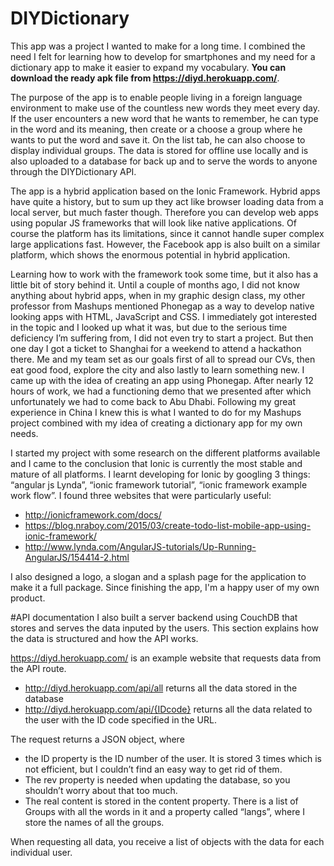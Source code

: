 # DIYDictionary
This app was a project I wanted to make for a long time. I combined the need I felt for learning how to develop for smartphones and my need for a dictionary app to make it easier to expand my vocabulary. **You can download the ready apk file from https://diyd.herokuapp.com/**.

The purpose of the app is to enable people living in a foreign language environment to make use of the countless new words they meet every day. If the user encounters a new word that he wants to remember, he can type in the word and its meaning, then create or a choose a group where he wants to put the word and save it. On the list tab, he can also choose to display individual groups. The data is stored for offline use locally and is also uploaded to a database for back up and to serve the words to anyone through the DIYDictionary API.

The app is a hybrid application based on the Ionic Framework. Hybrid apps have quite a history, but to sum up they act like browser loading data from a local server, but much faster though. Therefore you can develop web apps using popular JS frameworks that will look like native applications. Of course the platform has its limitations, since it cannot handle super complex large applications fast. However, the Facebook app is also built on a similar platform, which shows the enormous potential in hybrid application.

Learning how to work with the framework took some time, but it also has a little bit of story behind it. Until a couple of months ago, I did not know anything about hybrid apps, when in my graphic design class, my other professor from Mashups mentioned Phonegap as a way to develop native looking apps with HTML, JavaScript and CSS. I immediately got interested in the topic and I looked up what it was, but due to the serious time deficiency I’m suffering from, I did not even try to start a project. But then one day I got a ticket to Shanghai for a weekend to attend a hackathon there. Me and my team set as our goals first of all to spread our CVs, then eat good food, explore the city and also lastly to learn something new. I came up with the idea of creating an app using Phonegap. After nearly 12 hours of work, we had a functioning demo that we presented after which unfortunately we had to come back to Abu Dhabi. Following my great experience in China I knew this is what I wanted to do for my Mashups project combined with my idea of creating a dictionary app for my own needs.

I started my project with some research on the different platforms available and I came to the conclusion that Ionic is currently the most stable and mature of all platforms. I learnt developing for Ionic by googling 3 things: “angular js Lynda”, “ionic framework tutorial”, “ionic framework example work flow”. I found three websites that were particularly useful:

- http://ionicframework.com/docs/
- https://blog.nraboy.com/2015/03/create-todo-list-mobile-app-using-ionic-framework/
- http://www.lynda.com/AngularJS-tutorials/Up-Running-AngularJS/154414-2.html

I also designed a logo, a slogan and a splash page for the application to make it a full package. Since finishing the app, I'm a happy user of my own product.

#API documentation
I also built a server backend using CouchDB that stores and serves the data inputed by the users. This section explains how the data is structured and how the API works.

https://diyd.herokuapp.com/ is an example website that requests data from the API route.
- http://diyd.herokuapp.com/api/all returns all the data stored in the database
- http://diyd.herokuapp.com/api/{IDcode} returns all the data related to the user with the ID code specified in the URL.

The request returns a JSON object, where 
- the ID property is the ID number of the user. It is stored 3 times which is not efficient, but I couldn’t find an easy way to get rid of them.
- The rev property is needed when updating the database, so you shouldn’t worry about that too much.
- The real content is stored in the content property. There is a list of Groups with all the words in it and a property called “langs”, where I store the names of all the groups.

When requesting all data, you receive a list of objects with the data for each individual user.
